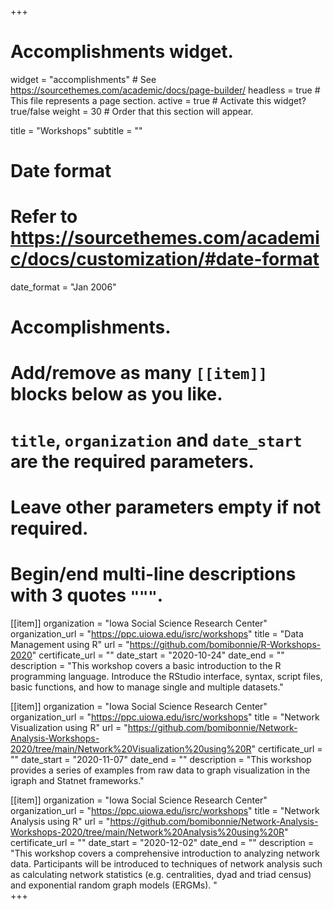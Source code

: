 +++
# Accomplishments widget.
widget = "accomplishments"  # See https://sourcethemes.com/academic/docs/page-builder/
headless = true  # This file represents a page section.
active = true  # Activate this widget? true/false
weight = 30  # Order that this section will appear.

title = "Workshops"
subtitle = ""

# Date format
#   Refer to https://sourcethemes.com/academic/docs/customization/#date-format
date_format = "Jan 2006"

# Accomplishments.
#   Add/remove as many `[[item]]` blocks below as you like.
#   `title`, `organization` and `date_start` are the required parameters.
#   Leave other parameters empty if not required.
#   Begin/end multi-line descriptions with 3 quotes `"""`.

[[item]]
  organization = "Iowa Social Science Research Center"
  organization_url = "https://ppc.uiowa.edu/isrc/workshops"
  title = "Data Management using R"
  url = "https://github.com/bomibonnie/R-Workshops-2020"
  certificate_url = ""
  date_start = "2020-10-24"
  date_end = ""
  description = "This workshop covers a basic introduction to the R programming language. Introduce the RStudio interface, syntax, script files, basic functions, and how to manage single and multiple datasets."

[[item]]
  organization = "Iowa Social Science Research Center"
  organization_url = "https://ppc.uiowa.edu/isrc/workshops"
  title = "Network Visualization using R"
  url = "https://github.com/bomibonnie/Network-Analysis-Workshops-2020/tree/main/Network%20Visualization%20using%20R"
  certificate_url = ""
  date_start = "2020-11-07"
  date_end = ""
  description = "This workshop provides a series of examples from raw data to graph visualization in the igraph and Statnet frameworks."

[[item]]
  organization = "Iowa Social Science Research Center"
  organization_url = "https://ppc.uiowa.edu/isrc/workshops"
  title = "Network Analysis using R"
  url = "https://github.com/bomibonnie/Network-Analysis-Workshops-2020/tree/main/Network%20Analysis%20using%20R"
  certificate_url = ""
  date_start = "2020-12-02"
  date_end = ""
  description = "This workshop covers a comprehensive introduction to analyzing network data. Participants will be introduced to techniques of network analysis such as calculating network statistics (e.g. centralities, dyad and triad census) and exponential random graph models (ERGMs). "  
+++
